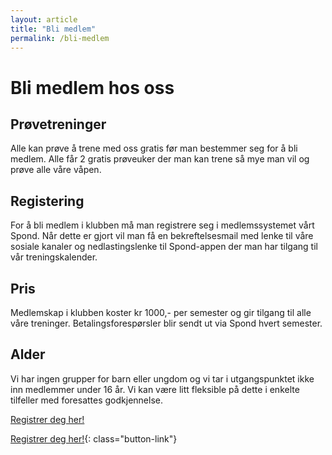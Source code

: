 ```yaml
---
layout: article
title: "Bli medlem"
permalink: /bli-medlem
---
```


# Bli medlem hos oss

## Prøvetreninger

Alle kan prøve å trene med oss gratis før man bestemmer seg for å bli medlem. Alle får 2 gratis prøveuker der man kan trene så mye man vil og prøve alle våre våpen.

## Registering

For å bli medlem i klubben må man registrere seg i medlemssystemet vårt Spond. Når dette er gjort vil man få en bekreftelsesmail med lenke til våre sosiale kanaler og nedlastingslenke til Spond-appen der man har tilgang til vår treningskalender.

## Pris

Medlemskap i klubben koster kr 1000,- per semester og gir tilgang til alle våre treninger. Betalingsforespørsler blir sendt ut via Spond hvert semester.

## Alder

Vi har ingen grupper for barn eller ungdom og vi tar i utgangspunktet ikke inn medlemmer under 16 år. Vi kan være litt fleksible på dette i enkelte tilfeller med foresattes godkjennelse.

[Registrer deg her!](https://club.spond.com/landing/signup/frieduellister/form/A49B30787C2946E19D157A768DCF9091)

[Registrer deg her!](https://club.spond.com/landing/signup/frieduellister/form/A49B30787C2946E19D157A768DCF9091){: class="button-link"}
